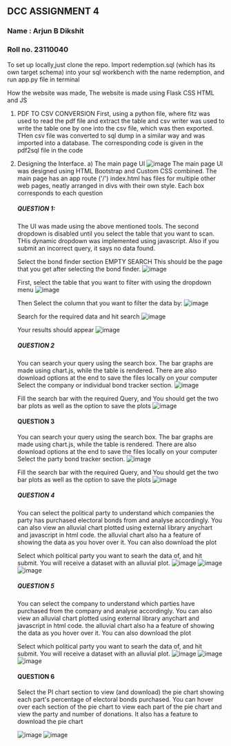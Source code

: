 ## DCC ASSIGNMENT 4 
### Name : Arjun B Dikshit
### Roll no. 23110040

To set up locally,just clone the repo. Import redemption.sql (which has its own target schema) into your sql workbench with the name redemption,
and run app.py file in terminal

How the website was made,
The website is made using Flask CSS HTML and JS 

1. PDF TO CSV CONVERSION
First, using a python file, where fitz was used to read the pdf file and extract the table and csv writer was used to write the table one by one into the csv file, which was then exported.
THen csv file was converted to sql dump in a similar way and was imported into  a database. The corresponding code is given in the pdf2sql file in the code
3. Designing the Interface.
   a) The main page UI
   ![image](https://github.com/Aezrael171/DCC_Assignment_4/assets/166854755/3628c7e8-7dd3-4ac4-b56e-79cb2598d629)
   The main page UI was designed using HTML Bootstrap and Custom CSS combined. The main page has an app route ('/')
   index.html has files for multiple other web pages, neatly arranged in divs with their own style. Each box corresponds to each question

   ##### QUESTION 1:
   The UI was made using the above mentioned tools. The second dropdown is disabled until you select the table that you want to scan. THis dynamic dropdown was implemented using javascript. Also if you submit an incorrect query, it says no data found.
   
   Select the bond finder section
   EMPTY SEARCH
   This should be the page that you get after selecting the bond finder.
   ![image](https://github.com/Aezrael171/DCC_Assignment_4/assets/166854755/2e828e25-e12f-4937-8ccf-689a16511a71)
   
   First, select the table that you want to filter with using the dropdown menu
   ![image](https://github.com/Aezrael171/DCC_Assignment_4/assets/166854755/e753dfe3-4a6f-47dc-b419-83cc2e907fa3)

   Then Select the column that you want to filter the data by:
   ![image](https://github.com/Aezrael171/DCC_Assignment_4/assets/166854755/cdc2208e-fc00-4098-a81c-546d0a560f40)

   Search for the required data and hit search
   ![image](https://github.com/Aezrael171/DCC_Assignment_4/assets/166854755/f03c5a97-7a5f-4085-8d2c-6e69a16c5631)

   Your results should appear
   ![image](https://github.com/Aezrael171/DCC_Assignment_4/assets/166854755/94eac730-f93b-48ec-910d-f5761a346c69)

   ##### QUESTION 2
   You can search your query using the search box. The bar graphs are made using chart.js, while the table is rendered. There are also download options at the end to save the files locally on your computer
   Select the company or individual bond tracker section.
   ![image](https://github.com/Aezrael171/DCC_Assignment_4/assets/166854755/c1c4e849-479d-4cc5-945e-c4da0fd33689)

   Fill the search bar with the required Query, and You should get the two bar plots as well as the option to save the plots
   ![image](https://github.com/Aezrael171/DCC_Assignment_4/assets/166854755/e7ae1147-0c80-4044-8c9b-6bc34284bc59)

   #### QUESTION 3
   You can search your query using the search box. The bar graphs are made using chart.js, while the table is rendered. There are also download options at the end to save the files locally on your computer
   Select the party bond tracker section.
   ![image](https://github.com/Aezrael171/DCC_Assignment_4/assets/166854755/501caa54-9547-4da6-bb57-2be662ca3a17)


   Fill the search bar with the required Query, and You should get the two bar plots as well as the option to save the plots
   ![image](https://github.com/Aezrael171/DCC_Assignment_4/assets/166854755/417262b6-5100-4451-859d-62c6196d58f6)

   ##### QUESTION 4
   You can select the political party to understand which companies the party has purchased electoral bonds from  and analyse accordingly. You can also view an alluvial chart plotted using external library anychart and javascript in html code. the alluvial chart also ha a feature of showing the data as you hover over it. You can also download the plot
   
   Select which political party you want to searh the data of, and hit submit. You will receive a dataset with an alluvial plot.
   ![image](https://github.com/Aezrael171/DCC_Assignment_4/assets/166854755/18d51b8c-b1df-404a-a395-b9f2dce5ba50)
   ![image](https://github.com/Aezrael171/DCC_Assignment_4/assets/166854755/5824f612-3174-420c-a43a-123e6a40ed59)
   ![image](https://github.com/Aezrael171/DCC_Assignment_4/assets/166854755/78d1642b-6d2d-47ff-8f3a-7eec56c09175)

   ##### QUESTION 5
   You can select the company to understand which parties have purchased from the company and analyse accordingly. You can also view an alluvial chart plotted using external library anychart and javascript in html code. the alluvial chart also ha a feature of showing the data as you hover over it. You can also download the plot
   
   Select which political party you want to searh the data of, and hit submit. You will receive a dataset with an alluvial plot.
   ![image](https://github.com/Aezrael171/DCC_Assignment_4/assets/166854755/53da62b8-b93b-44da-a64b-eb469276992a)
   ![image](https://github.com/Aezrael171/DCC_Assignment_4/assets/166854755/5b3af517-b112-49da-99fd-c52737503b18)
   ![image](https://github.com/Aezrael171/DCC_Assignment_4/assets/166854755/ce980806-bde9-45e8-808e-6911a0c3308b)

   #### QUESTION 6
   Select the PI chart section to view (and  download) the pie chart showing each part's percentage of electoral bonds purchased. You can hover over each section of the pie chart to view each part of the pie chart and view the party and number of donations. It also has a feature to download the pie chart 

   ![image](https://github.com/Aezrael171/DCC_Assignment_4/assets/166854755/49c96d22-343e-4b99-a205-e1f72b1c695b)
   ![image](https://github.com/Aezrael171/DCC_Assignment_4/assets/166854755/53f976a4-1484-48ab-8ee7-1f817c9a375f)





